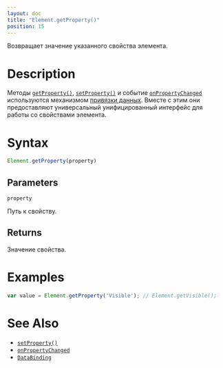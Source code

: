 ```yaml
---
layout: doc
title: "Element.getProperty()"
position: 15
---
```


Возвращает значение указанного свойства элемента.

# Description

Методы [`getProperty()`](../Element.getProperty/), [`setProperty()`](../Element.setProperty/)
и событие [`onPropertyChanged`](../Element.onPropertyChanged/) используются механизмом
[привязки данных](../../../DataBinding/). Вместе с этим они предоставляют универсальный
унифицированный интерфейс для работы со свойствами элемента.

# Syntax

```js
Element.getProperty(property)
```

## Parameters

`property`

Путь к свойству.

## Returns

Значение свойства.

# Examples

```js
var value = Element.getProperty('Visible'); // Element.getVisible();
```

# See Also

* [`setProperty()`](../Element.setProperty/)
* [`onPropertyChanged`](../Element.onPropertyChanged/)
* [`DataBinding`](../../../DataBinding/)
